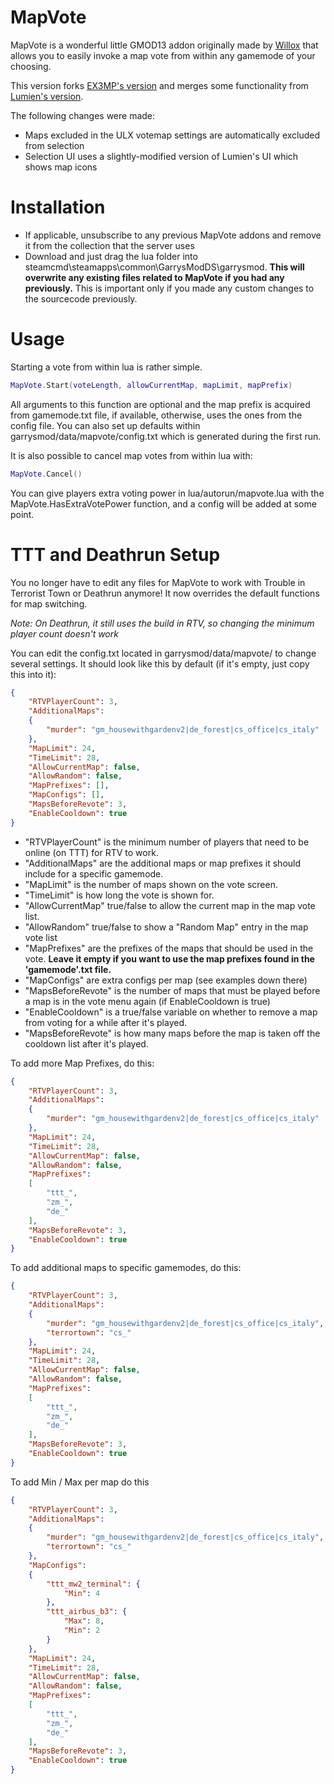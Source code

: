 MapVote
=======================

MapVote is a wonderful little GMOD13 addon originally made by [Willox](http://steamcommunity.com/id/Willox303) that allows you to easily invoke a map vote from within any gamemode of your choosing.

This version forks [EX3MP's version](https://github.com/EX3MP/gmod-mapvote) and merges some functionality from [Lumien's version](https://github.com/lumien231/Lumiens-Map-Vote).

The following changes were made:
* Maps excluded in the ULX votemap settings are automatically excluded from selection
* Selection UI uses a slightly-modified version of Lumien's UI which shows map icons

Installation
======================
* If applicable, unsubscribe to any previous MapVote addons and remove it from the collection that the server uses
* Download and just drag the lua folder into steamcmd\steamapps\common\GarrysModDS\garrysmod. **This will overwrite any existing files related to MapVote if you had any previously.** This is important only if you made any custom changes to the sourcecode previously.


Usage
=======================

Starting a vote from within lua is rather simple.

```Lua
MapVote.Start(voteLength, allowCurrentMap, mapLimit, mapPrefix)
```
All arguments to this function are optional and the map prefix is acquired from gamemode.txt file, if available, otherwise, uses the ones from the config file.
You can also set up defaults within garrysmod/data/mapvote/config.txt which is generated during the first run.

It is also possible to cancel map votes from within lua with:
```Lua
MapVote.Cancel()
```

You can give players extra voting power in lua/autorun/mapvote.lua with the MapVote.HasExtraVotePower function, and a config will be added at some point.

TTT and Deathrun Setup
=======================

You no longer have to edit any files for MapVote to work with Trouble in Terrorist Town or Deathrun anymore! It now overrides the default functions for map switching.

*Note: On Deathrun, it still uses the build in RTV, so changing the minimum player count doesn't work*

You can edit the config.txt located in garrysmod/data/mapvote/ to change several settings. It should look like this by default (if it's empty, just copy this into it):
```JSON
{
	"RTVPlayerCount": 3,
	"AdditionalMaps":
	{
		"murder": "gm_housewithgardenv2|de_forest|cs_office|cs_italy"
	},
	"MapLimit": 24,
	"TimeLimit": 28,
	"AllowCurrentMap": false,
    "AllowRandom": false,
	"MapPrefixes": [],
	"MapConfigs": [],
	"MapsBeforeRevote": 3,
	"EnableCooldown": true
}
```
* "RTVPlayerCount" is the minimum number of players that need to be online (on TTT) for RTV to work.
* "AdditionalMaps" are the additional maps or map prefixes it should include for a specific gamemode.
* "MapLimit" is the number of maps shown on the vote screen.
* "TimeLimit" is how long the vote is shown for.
* "AllowCurrentMap" true/false to allow the current map in the map vote list.
* "AllowRandom" true/false to show a "Random Map" entry in the map vote list
* "MapPrefixes" are the prefixes of the maps that should be used in the vote. **Leave it empty if you want to use the map prefixes found in the 'gamemode'.txt file.**
* "MapConfigs" are extra configs per map (see examples down there)
* "MapsBeforeRevote" is the number of maps that must be played before a map is in the vote menu again (if EnableCooldown is true)
* "EnableCooldown" is a true/false variable on whether to remove a map from voting for a while after it's played.
* "MapsBeforeRevote" is how many maps before the map is taken off the cooldown list after it's played.

To add more Map Prefixes, do this:
```JSON
{
	"RTVPlayerCount": 3,
	"AdditionalMaps":
	{
		"murder": "gm_housewithgardenv2|de_forest|cs_office|cs_italy"
	},
	"MapLimit": 24,
	"TimeLimit": 28,
	"AllowCurrentMap": false,
    "AllowRandom": false,
	"MapPrefixes":
	[
		"ttt_",
		"zm_",
		"de_"
	],
	"MapsBeforeRevote": 3,
	"EnableCooldown": true
}
```

To add additional maps to specific gamemodes, do this:
```JSON
{
	"RTVPlayerCount": 3,
	"AdditionalMaps":
	{
		"murder": "gm_housewithgardenv2|de_forest|cs_office|cs_italy",
		"terrortown": "cs_"
	},
	"MapLimit": 24,
	"TimeLimit": 28,
	"AllowCurrentMap": false,
    "AllowRandom": false,
	"MapPrefixes":
	[
		"ttt_",
		"zm_",
		"de_"
	],
	"MapsBeforeRevote": 3,
	"EnableCooldown": true
}
```

To add Min / Max per map do this
```JSON
{
	"RTVPlayerCount": 3,
	"AdditionalMaps":
	{
		"murder": "gm_housewithgardenv2|de_forest|cs_office|cs_italy",
		"terrortown": "cs_"
	},
	"MapConfigs":
	{
		"ttt_mw2_terminal": {
			"Min": 4
		},
		"ttt_airbus_b3": {
			"Max": 8,
			"Min": 2
		}
	},
	"MapLimit": 24,
	"TimeLimit": 28,
	"AllowCurrentMap": false,
    "AllowRandom": false,
	"MapPrefixes":
	[
		"ttt_",
		"zm_",
		"de_"
	],
	"MapsBeforeRevote": 3,
	"EnableCooldown": true
}
```
